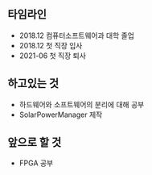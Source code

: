 ## 타임라인

* 2018.12 컴퓨터소프트웨어과 대학 졸업
* 2018.12 첫 직장 입사
* 2021-06 첫 직장 퇴사

## 하고있는 것

* 하드웨어와 소프트웨어의 분리에 대해 공부
* SolarPowerManager 제작

## 앞으로 할 것

* FPGA 공부
